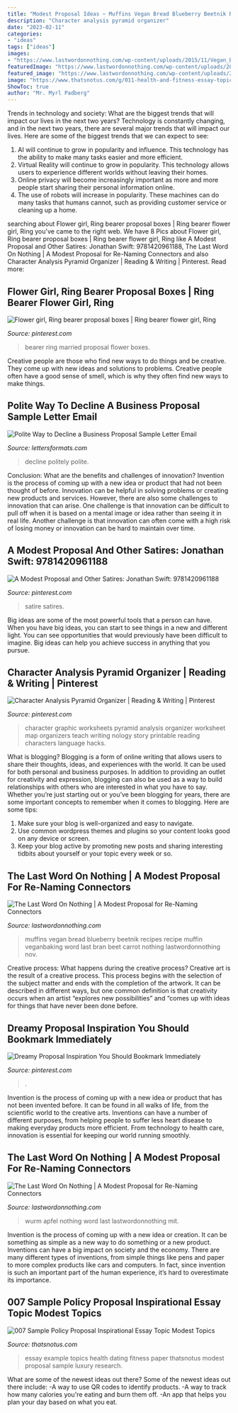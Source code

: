 ```yaml
---
title: "Modest Proposal Ideas ~ Muffins Vegan Bread Blueberry Beetnik Recipes Recipe Muffin Veganbaking Word Last Bran Beet Carrot Nothing Lastwordonnothing Nov"
description: "Character analysis pyramid organizer"
date: "2023-02-11"
categories:
- "ideas"
tags: ["ideas"]
images:
- "https://www.lastwordonnothing.com/wp-content/uploads/2015/11/Vegan_Blueberry_Muffins_4276797087-790x527.jpg"
featuredImage: "https://www.lastwordonnothing.com/wp-content/uploads/2015/11/Apfel_mit_Wurm-790x593.jpg"
featured_image: "https://www.lastwordonnothing.com/wp-content/uploads/2015/11/Apfel_mit_Wurm-790x593.jpg"
image: "https://www.thatsnotus.com/g/011-health-and-fitness-essay-topics-960x1272.jpg"
ShowToc: true
author: "Mr. Myrl Padberg"
---
```



Trends in technology and society: What are the biggest trends that will impact our lives in the next two years?
Technology is constantly changing, and in the next two years, there are several major trends that will impact our lives. Here are some of the biggest trends that we can expect to see: 
1) AI will continue to grow in popularity and influence. This technology has the ability to make many tasks easier and more efficient. 
2) Virtual Reality will continue to grow in popularity. This technology allows users to experience different worlds without leaving their homes. 
3) Online privacy will become increasingly important as more and more people start sharing their personal information online. 
4) The use of robots will increase in popularity. These machines can do many tasks that humans cannot, such as providing customer service or cleaning up a home.

	

		
searching about Flower girl, Ring bearer proposal boxes | Ring bearer flower girl, Ring you've came to the right web. We have 8 Pics about Flower girl, Ring bearer proposal boxes | Ring bearer flower girl, Ring like A Modest Proposal and Other Satires: Jonathan Swift: 9781420961188, The Last Word On Nothing | A Modest Proposal for Re-Naming Connectors and also Character Analysis Pyramid Organizer | Reading &amp; Writing | Pinterest. Read more:
		
    
## Flower Girl, Ring Bearer Proposal Boxes | Ring Bearer Flower Girl, Ring

<img loading=lazy src="https://i.pinimg.com/originals/82/12/de/8212de81c5fb5d7ef5f7cd9b93893d17.jpg" onerror="this.onerror=null;this.src='https://tse2.mm.bing.net/th?id=OIP.88vZbxLysQ8Hr_U3fs7uKgHaHa&amp;pid=15.1';" alt="Flower girl, Ring bearer proposal boxes | Ring bearer flower girl, Ring">

_Source: pinterest.com_

>bearer ring married proposal flower boxes. 

	

Creative people are those who find new ways to do things and be creative. They come up with new ideas and solutions to problems. Creative people often have a good sense of smell, which is why they often find new ways to make things.

    
## Polite Way To Decline A Business Proposal Sample Letter Email

<img loading=lazy src="https://1.bp.blogspot.com/-aNR2J2ZGGeM/XzalJ3hd3WI/AAAAAAAAb3o/OaQxlOAfy5QkooP1x4I_3Y3t0OwyJCXNgCLcBGAsYHQ/w1200-h630-p-k-no-nu/how%2Bto%2Breject%2Ba%2Bbusiness%2Bproposal%2Bpolitely%2Bsample.png" onerror="this.onerror=null;this.src='https://tse2.mm.bing.net/th?id=OIP.xRnipqVNhnS-_IftRh4uygHaD5&amp;pid=15.1';" alt="Polite Way to Decline a Business Proposal Sample Letter Email">

_Source: lettersformats.com_

>decline politely polite. 

	

Conclusion: What are the benefits and challenges of innovation?
Invention is the process of coming up with a new idea or product that had not been thought of before. Innovation can be helpful in solving problems or creating new products and services. However, there are also some challenges to innovation that can arise. One challenge is that innovation can be difficult to pull off when it is based on a mental image or idea rather than seeing it in real life. Another challenge is that innovation can often come with a high risk of losing money or innovation can be hard to maintain over time.

    
## A Modest Proposal And Other Satires: Jonathan Swift: 9781420961188

<img loading=lazy src="https://i.pinimg.com/736x/7a/29/c6/7a29c6af94f403f1850855d2190b130d.jpg" onerror="this.onerror=null;this.src='https://tse3.mm.bing.net/th?id=OIP.SzTwSm2WP9YD6OPHznEVMQAAAA&amp;pid=15.1';" alt="A Modest Proposal and Other Satires: Jonathan Swift: 9781420961188">

_Source: pinterest.com_

>satire satires. 

	

Big ideas are some of the most powerful tools that a person can have. When you have big ideas, you can start to see things in a new and different light. You can see opportunities that would previously have been difficult to imagine. Big ideas can help you achieve success in anything that you pursue.

    
## Character Analysis Pyramid Organizer | Reading &amp; Writing | Pinterest

<img loading=lazy src="https://s-media-cache-ak0.pinimg.com/564x/49/d8/91/49d89194ebe0d9f516f81e227e5d7c10.jpg" onerror="this.onerror=null;this.src='https://tse2.mm.bing.net/th?id=OIP.fmvI59hs9cxVqHs33ETnSQHaJl&amp;pid=15.1';" alt="Character Analysis Pyramid Organizer | Reading &amp; Writing | Pinterest">

_Source: pinterest.com_

>character graphic worksheets pyramid analysis organizer worksheet map organizers teach writing nology story printable reading characters language hacks. 

	

What is blogging?
Blogging is a form of online writing that allows users to share their thoughts, ideas, and experiences with the world. It can be used for both personal and business purposes. In addition to providing an outlet for creativity and expression, blogging can also be used as a way to build relationships with others who are interested in what you have to say.
Whether you’re just starting out or you’ve been blogging for years, there are some important concepts to remember when it comes to blogging. Here are some tips:

1. Make sure your blog is well-organized and easy to navigate.
2. Use common wordpress themes and plugins so your content looks good on any device or screen.
3. Keep your blog active by promoting new posts and sharing interesting tidbits about yourself or your topic every week or so.

    
## The Last Word On Nothing | A Modest Proposal For Re-Naming Connectors

<img loading=lazy src="https://www.lastwordonnothing.com/wp-content/uploads/2015/11/Vegan_Blueberry_Muffins_4276797087-790x527.jpg" onerror="this.onerror=null;this.src='https://tse4.mm.bing.net/th?id=OIP.G1ZHQwKeEo4Z2pZ8mef6xwHaE8&amp;pid=15.1';" alt="The Last Word On Nothing | A Modest Proposal for Re-Naming Connectors">

_Source: lastwordonnothing.com_

>muffins vegan bread blueberry beetnik recipes recipe muffin veganbaking word last bran beet carrot nothing lastwordonnothing nov. 

	

Creative process: What happens during the creative process?
Creative art is the result of a creative process. This process begins with the selection of the subject matter and ends with the completion of the artwork. It can be described in different ways, but one common definition is that creativity occurs when an artist “explores new possibilities” and “comes up with ideas for things that have never been done before.

    
## Dreamy Proposal Inspiration You Should Bookmark Immediately

<img loading=lazy src="https://i.pinimg.com/originals/9b/bd/6b/9bbd6b25f33cb991bcac8584f540ef97.jpg" onerror="this.onerror=null;this.src='https://tse2.mm.bing.net/th?id=OIP._hmTr6AXwsmRp5RKSGRLNgHaLH&amp;pid=15.1';" alt="Dreamy Proposal Inspiration You Should Bookmark Immediately">

_Source: pinterest.com_

>. 

	

Invention is the process of coming up with a new idea or product that has not been invented before. It can be found in all walks of life, from the scientific world to the creative arts. Inventions can have a number of different purposes, from helping people to suffer less heart disease to making everyday products more efficient. From technology to health care, innovation is essential for keeping our world running smoothly.

    
## The Last Word On Nothing | A Modest Proposal For Re-Naming Connectors

<img loading=lazy src="https://www.lastwordonnothing.com/wp-content/uploads/2015/11/Apfel_mit_Wurm-790x593.jpg" onerror="this.onerror=null;this.src='https://tse2.mm.bing.net/th?id=OIP.5qsTAWf6ZJ2lCmqKsHUF3gHaFj&amp;pid=15.1';" alt="The Last Word On Nothing | A Modest Proposal for Re-Naming Connectors">

_Source: lastwordonnothing.com_

>wurm apfel nothing word last lastwordonnothing mit. 

	

Invention is the process of coming up with a new idea or creation. It can be something as simple as a new way to do something or a new product. Inventions can have a big impact on society and the economy. There are many different types of inventions, from simple things like pens and paper to more complex products like cars and computers. In fact, since invention is such an important part of the human experience, it’s hard to overestimate its importance.

    
## 007 Sample Policy Proposal Inspirational Essay Topic Modest Topics

<img loading=lazy src="https://www.thatsnotus.com/g/011-health-and-fitness-essay-topics-960x1272.jpg" onerror="this.onerror=null;this.src='https://tse3.mm.bing.net/th?id=OIP.BJih10X5PaG8sEnR4yn8tAHaJz&amp;pid=15.1';" alt="007 Sample Policy Proposal Inspirational Essay Topic Modest Topics">

_Source: thatsnotus.com_

>essay example topics health dating fitness paper thatsnotus modest proposal sample luxury research. 

	

What are some of the newest ideas out there?
Some of the newest ideas out there include: 
-A way to use QR codes to identify products. 
-A way to track how many calories you're eating and burn them off. 
-An app that helps you plan your day based on what you eat.

